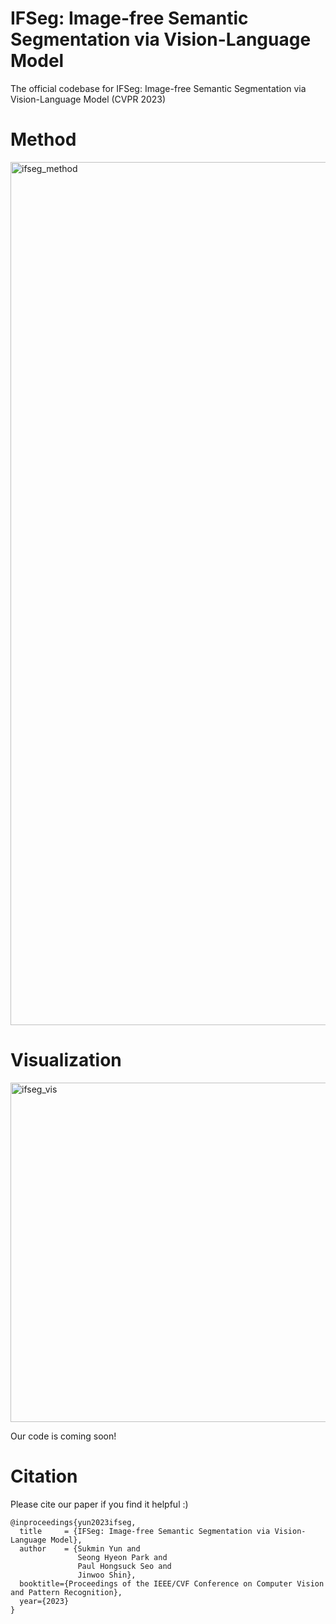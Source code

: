 # IFSeg: Image-free Semantic Segmentation via Vision-Language Model

The official codebase for IFSeg: Image-free Semantic Segmentation via Vision-Language Model (CVPR 2023)

# Method
<img width="1381" alt="ifseg_method" src="https://user-images.githubusercontent.com/20102/228140458-d36e4050-93a0-4fe3-b508-c4943892893d.png">

# Visualization
<img width="543" alt="ifseg_vis" src="https://user-images.githubusercontent.com/20102/228140726-a683839d-5038-4961-8f94-5c5a9b3dac2c.png">

Our code is coming soon!

# Citation
Please cite our paper if you find it helpful :)

```
@inproceedings{yun2023ifseg,
  title     = {IFSeg: Image-free Semantic Segmentation via Vision-Language Model},
  author    = {Sukmin Yun and
               Seong Hyeon Park and
               Paul Hongsuck Seo and
               Jinwoo Shin},
  booktitle={Proceedings of the IEEE/CVF Conference on Computer Vision and Pattern Recognition},
  year={2023}
}
```
<br></br>
